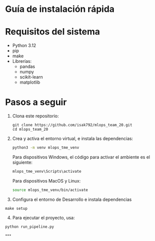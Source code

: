 # Guía de instalación rápida

# Requisitos del sistema

- Python 3.12
- pip
- make
- Librerías:
    * pandas
    * numpy
    * scikit-learn
    * matplotlib


# Pasos a seguir

1. Clona este repositorio:
   ```
   git clone https://github.com/isak792/mlops_team_20.git
   cd mlops_team_20
   ```
   
2. Crea y activa el entorno virtual, e instala las dependencias:

   ```bash
   python3 -m venv mlops_tme_venv
   ```

   Para dispositivos Windows, el código para activar el ambiente es el siguiente:
   ```bash
   mlops_tme_venv\Scripts\activate
   ```

   Para dispositivos MacOS y Linux:
   ```bash
   source mlops_tme_venv/bin/activate
   ```
3. Configura el entorno de Desarrollo e instala dependencias

  ```
  make setup
  ```

4. Para ejecutar el proyecto, usa:
  
  ```bash
  python run_pipeline.py
  ```
"""